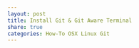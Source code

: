 ```yaml
---
layout: post
title: Install Git & Git Aware Terminal
share: true
categories: How-To OSX Linux Git
---
```

